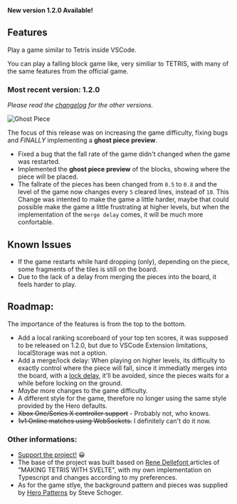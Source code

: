 **New version 1.2.0 Available!**

## Features
Play a game similar to Tetris inside VSCode.

You can play a falling block game like, very similiar to TETRIS, with many of the same features from the official game.

### Most recent version: 1.2.0
*Please read the [changelog](https://github.com/BrunoAlmeidaKotesky/vscode-tetriminos/blob/main/extension/CHANGELOG.md) for the other versions.*

![Ghost Piece](img/ghost-piece.png)

The focus of this release was on increasing the game difficulty, fixing bugs and *FINALLY* implementing a **ghost piece preview**.

- Fixed a bug that the fall rate of the game didn't changed when the game was restarted.
- Implemented the **ghost piece preview** of the blocks, showing where the piece will be placed.
- The fallrate of the pieces has been changed from `0.5` to `0.8` and the level of the game now changes every `5` cleared lines, instead of `10`. This Change was intented to make the game a little harder, maybe that could possible make the game a little frustrating at higher levels, but when the implementation of the `merge delay` comes, it will be much more confortable.

## Known Issues
* If the game restarts while hard dropping (only), depending on the piece, some fragments of the tiles is still on the board.
* Due to the lack of a delay from merging the pieces into the board, it feels harder to play.

## Roadmap:
The importance of the features is from the top to the bottom.
- Add a local ranking scoreboard of your top ten scores, it was supposed to be released on 1.2.0, but due to VSCode Extension limitations, localStorage was not a option.
- Add a merge/lock delay: When playing on higher levels, its difficulty to exactly control where the piece will fall, since it immediatly merges into the board, with a [lock delay](https://tetris.fandom.com/wiki/Lock_delay#:~:text=Lock%20delay%20refers%20to%20how,as%20low%20as%20fifteen%20frames.), it'll be avoided, since the pieces waits for a while before locking on the ground.
- *Maybe* more changes to the game difficulty.
- A different style for the game, therefore no longer using the same style provided by the Hero defaults.
- ~~Xbox One/Series X controller support~~ - Probably not, who knows.
- ~~1v1 Online matches using WebSockets.~~ I definitely can't do it now.


### Other informations:
* [Support the project!](https://github.com/BrunoAlmeidaKotesky/vscode-tetriminos) 😀
* The base of the project was built based on [Rene Dellefont
](https://github.com/babycourageous/) articles of "MAKING TETRIS WITH SVELTE", with my own implementation on Typescript and changes according to my preferences.
* As for the game stlye, the background pattern and pieces was supplied by [Hero Patterns](https://heropatterns.com/) by Steve Schoger.